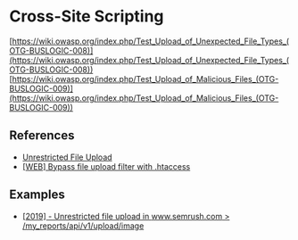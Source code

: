 # Cross-Site Scripting
[https://wiki.owasp.org/index.php/Test_Upload_of_Unexpected_File_Types_(OTG-BUSLOGIC-008)](https://wiki.owasp.org/index.php/Test_Upload_of_Unexpected_File_Types_(OTG-BUSLOGIC-008))
[https://wiki.owasp.org/index.php/Test_Upload_of_Malicious_Files_(OTG-BUSLOGIC-009)](https://wiki.owasp.org/index.php/Test_Upload_of_Malicious_Files_(OTG-BUSLOGIC-009))

## References
* [Unrestricted File Upload](https://owasp.org/www-community/vulnerabilities/Unrestricted_File_Upload)
* [[WEB] Bypass file upload filter with .htaccess](https://thibaudrobin.github.io/articles/bypass-filter-upload/)

## Examples
* [[2019] - Unrestricted file upload in www.semrush.com > /my_reports/api/v1/upload/image](https://hackerone.com/reports/748903)